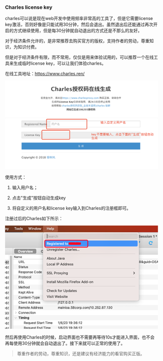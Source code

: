 ### Charles license key

charles可以说是现在web开发中使用频率非常高的工具了，但是它需要license key激活，否则好像是只能试用30分钟，然后会退出。虽然退出后还能通过再次开启的方式继续使用，但是每30分钟就自动退出的方式还是不那么的友好。

对于经济条件允许的，是非常推荐去购买官方的版权，支持作者的劳动，尊重知识，为知识付费。

但是对于经济条件有限，而不常用，仅仅是用来体验试用的，可以推荐一个在线工具来生成临时license key，可以让我们体验charles。

在线工具地址：https://www.charles.ren/

![charles在线体验码生成方式](./images/i20.png)

使用方式：

1. 输入用户名；

2. 点击"生成"按钮自动生成key

3. 将自定义的用户名和license key输入到Charles的注册框即可。

注册过后的Charles如下所示：

![注册后的Charles](./images/i21.png)

然后再使用Charles的时候，启动界面也不需要再等待10s才能进入界面，也不会再每使用30分钟就会自动退出了。接下来就可以正常的使用了。

> 尊重作者的劳动，尊重知识，还是建议有经济能力的看官购买正版。